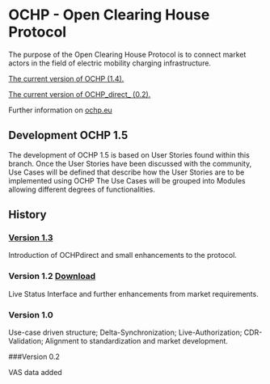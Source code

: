 # OCHP - Open Clearing House Protocol

The purpose of the Open Clearing House Protocol is to connect market actors in the
field of electric mobility charging infrastructure.

[The current version of OCHP (1.4).](OCHP.md)

[The current version of OCHP_direct_ (0.2).](OCHP-direct.md)

Further information on [ochp.eu](http://ochp.eu)

## Development OCHP 1.5

The development of OCHP 1.5 is based on User Stories found within this branch.
Once the User Stories have been discussed with the community, Use Cases will be defined that describe how the User Stories are to be implemented using OCHP
The Use Cases will be grouped into Modules allowing different degrees of functionalities.


## History


### [Version 1.3](https://github.com/e-clearing-net/OCHP/tree/OCHP-1.3)

Introduction of OCHPdirect and small enhancements to the protocol.


### Version 1.2 [Download](http://www.ochp.eu/wp-content/uploads/2013/12/140617_Open-Clearing-House-Protocol_v1.2_0.18.pdf)

Live Status Interface and further enhancements from market requirements.


### Version 1.0

Use-case driven structure; Delta-Synchronization; Live-Authorization; CDR-Validation; Alignment to standardization and market development.


###Version 0.2

VAS data added

